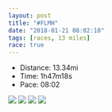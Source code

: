 ```yaml
---
layout: post
title: "#FLMH"
date: "2018-01-21 08:02:10"
tags: [races, 13 miles]
race: true
---
```

<ul>
 <li>Distance: 13.34mi</li>
 <li>Time: 1h47m18s</li>
 <li>Pace: 08:02</li>
</ul>

<img src='https://maps.googleapis.com/maps/api/staticmap?maptype=roadmap&path=enc:sy}wFjcmbM~D?~DzJdFvFdNq@~KvLlIlArUlZrJQhChBzDeIlAaVkEm@eF{HuOmD}OuM}BmHSmJm[gT_LgBkHzAmNoMaM}@cEgGoAzAxAbF_@pBkOmFoDlFkAhKlC|D~D_HfIe@vF|KxCnBbDrJ|JxFlFhHnFl@lHpOlDdB|IqApDbAnGpJjJ`BvShYpKMvCrBfD}FzAgXsCK{FeI_OqDcQsMeCuGi@qLu]iUgRn@{McMgMiAaEgGcBzAvA~Es@zBkLaGiDdB}C~PnDtC`DwGpIc@vEhK`EbDvC|IbKxF~DrGxGbA~FdNxGhC|GyAnDnAzFvIpJzAnUjZ`KK`CzArDmGjA_WsF}AcFuGqOiE{NoLuBqGHwHaDsEuZsRuQz@uOmMmISw@vD&key=AIzaSyC1MId7bFpkLXNAaYhBSTb8jLyiSqzbDtM&size=800x800&markers=color:yellow|label:S|40.79018,-73.96422&markers=color:green|label:F|40.79443000000001,-73.95589999999997'>

<img src='https://dgtzuqphqg23d.cloudfront.net/ig3EcX8DreDZDcv2IuW7WJapAkl4sNcf6wCcvBSb-hQ-577x768.jpg'>

<img src='https://dgtzuqphqg23d.cloudfront.net/918H9sw1Osmf4OJbNwhZf-3UH7VlGJ1OAEt5md7YQ2E-431x768.jpg'>

<img src='https://dgtzuqphqg23d.cloudfront.net/BJ_A5zxZA-s0tN-WfghvHlGjzLE6liPadaDOgHp_8as-576x768.jpg'>
